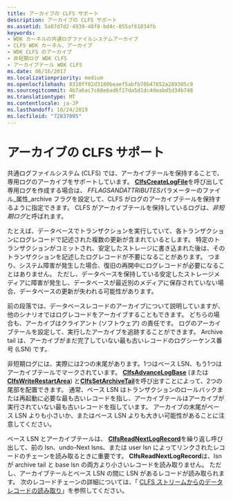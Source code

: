 ```yaml
---
title: アーカイブの CLFS サポート
description: アーカイブの CLFS サポート
ms.assetid: 5a07d7d2-4939-48f8-bd4c-855af61034fb
keywords:
- WDK カーネルの共通ログファイルシステムアーカイブ
- CLFS WDK カーネル、アーカイブ
- WDK CLFS のアーカイブ
- 非短期ログ WDK CLFS
- アーカイブテール WDK CLFS
ms.date: 06/16/2017
ms.localizationpriority: medium
ms.openlocfilehash: 8310ff02d3160beaef5abfb70b47652a289305c9
ms.sourcegitcommit: 4b7a6ac7c68e6ad6f27da5d1dc4deabd5d34b748
ms.translationtype: MT
ms.contentlocale: ja-JP
ms.lasthandoff: 10/24/2019
ms.locfileid: "72837095"
---
```

# <a name="clfs-support-for-archiving"></a>アーカイブの CLFS サポート





共通ログファイルシステム (CLFS) では、アーカイブテールを保持することで、専用ログのアーカイブをサポートしています。 [**ClfsCreateLogFile**](https://docs.microsoft.com/windows-hardware/drivers/ddi/wdm/nf-wdm-clfscreatelogfile)を呼び出して専用ログを作成する場合は、 *FFLAGSANDATTRIBUTES*パラメーターのファイル\_属性\_archive フラグを設定して、CLFS がログのアーカイブテールを保持するように指定できます。 CLFS がアーカイブテールを保持しているログは、*非短期ログ*と呼ばれます。

たとえば、データベースでトランザクションを実行していて、各トランザクションにログレコードで記述された複数の更新が含まれているとします。 特定のトランザクションがコミットされ、安定したストレージに書き込まれた後は、そのトランザクションを記述したログレコードが不要になることがあります。 つまり、システム障害が発生した場合、復旧の再開中にログレコードが必要になることはありません。 ただし、データベースを保持している安定したストレージメディアに障害が発生し、データベースが最近別のメディアに保存されていない場合、データベースの更新が失われる可能性があります。

前の段落では、データベースレコードのアーカイブについて説明していますが、他のシナリオではログレコードをアーカイブすることもできます。 どちらの場合も、アーカイブはクライアント (ソフトウェア) の責任です。 ログのアーカイブテールを設定して、実行したアーカイブを追跡することができます。 Archive tail は、アーカイブがまだ完了していない最も古いレコードのログシーケンス番号 (LSN) です。

非短期ログには、実際には2つの末尾があります。1つはベース LSN、もう1つはアーカイブテールでマークされています。 [**ClfsAdvanceLogBase**](https://docs.microsoft.com/windows-hardware/drivers/ddi/wdm/nf-wdm-clfsadvancelogbase) (または[**ClfsWriteRestartArea**](https://docs.microsoft.com/windows-hardware/drivers/ddi/wdm/nf-wdm-clfswriterestartarea)) と[**ClfsSetArchiveTail**](https://docs.microsoft.com/windows-hardware/drivers/ddi/wdm/nf-wdm-clfssetarchivetail)を呼び出すことによって、2つの尾部を配置できます。 通常、ベース LSN はトランザクションのロールバックまたは再起動に必要な最も古いレコードを指し、アーカイブテールはアーカイブが実行されていない最も古いレコードを指しています。 アーカイブの末尾がベース LSN よりも小さいか、またはベース LSN よりも大きい可能性があることに注意してください。

ベース LSN とアーカイブテールは、 [**ClfsReadNextLogRecord**](https://docs.microsoft.com/windows-hardware/drivers/ddi/wdm/nf-wdm-clfsreadnextlogrecord)を繰り返し呼び出して、前の lsn、undo-Next lsns、または user lsn によってリンクされたレコードのチェーンを読み取るときに重要です。 **ClfsReadNextLogRecord**は、lsn が archive tail と base lsn の両方より小さいレコードを読み取りません。 ただし、アーカイブテールとベース LSN の間に LSN があるレコードが読み取られます。 次のレコードチェーンの詳細については、「 [CLFS ストリームからのデータレコードの読み取り](reading-data-records-from-a-clfs-stream.md)」を参照してください。

 

 




